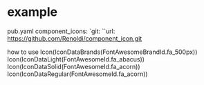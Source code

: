# example

pub.yaml
component_icons:
`git:
``url: https://github.com/Renoldi/component_icon.git

how to use
Icon(IconDataBrands(FontAwesomeBrandId.fa_500px))
Icon(IconDataLight(FontAwesomeId.fa_abacus))
Icon(IconDataSolid(FontAwesomeId.fa_acorn))
Icon(IconDataRegular(FontAwesomeId.fa_acorn))
